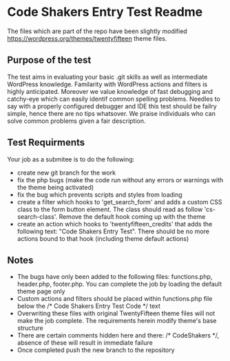 # Code Shakers Entry Test Readme #

The files which are part of the repo have been slightly modified https://wordpress.org/themes/twentyfifteen theme files.

## Purpose of the test ##

The test aims in evaluating your basic .git skills as well as intermediate WordPress knowledge. Familarity with WordPress actions
and filters is highly anticipated. Moreover we value knowledge of fast debugging and catchy-eye which can easily identif common spelling problems.
Needles to say with a properly configured debugger and IDE this test should be failry simple, hence there are no tips whatsover. We praise
individuals who can solve common problems given a fair description.

## Test Requirments ##

Your job as a submitee is to do the following:

* create new git branch for the work
* fix the php bugs (make the code run without any errors or warnings with the theme being activated)
* fix the bug which prevents scripts and styles from loading
* create a filter which hooks to 'get_search_form' and adds a custom CSS class to the form button element. The class should read as follow 'cs-search-class'. Remove the default hook coming up with the theme
* create an action which hooks to 'twentyfifteen_credits' that adds the following text: "Code Shakers Entry Test". There should be no more actions bound to that hook (including theme default actions)

## Notes ##

* The bugs have only been added to the following files: functions.php, header.php, footer.php. You can complete the job by loading the default theme page only
* Custom actions and filters should be placed within functions.php file below the /* Code Shakers Entry Test Code */ text
* Overwriting these files with original TwentyFifteen theme files will not make the job complete. The requirements herein modify theme's base structure
* There are certain comments hidden here and there: /* CodeShakers */, absence of these will result in immediate failure
* Once completed push the new branch to the repository